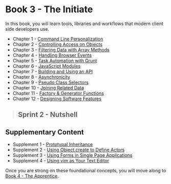# Book 3 - The Initiate

In this book, you will learn tools, libraries and workflows that modern client side developers use.

* Chapter 1 - [Command Line Personalization](./chapters/CLI_PERSONALIZATION.md)
* Chapter 2 - [Controlling Access on Objects](./chapters/JS_OBJECT_CREATE.md)
* Chapter 3 - [Filtering Data with Array Methods](./chapters/JS_ARRAY_METHODS.md)
* Chapter 4 - [Handling Browser Events](./chapters/JS_EVENTS.md)
* Chapter 5 - [Task Automation with Grunt](./chapters/AUTOMATION_GRUNT.md)
* Chapter 6 - [JavaScript Modules](./chapters/JS_MODULES.md)
* Chapter 7 - [Building and Using an API](./chapters/JSON_SERVER_API.md)
* Chapter 8 - [Asynchronicity](./chapters/JSON_SERVER_API.md)
* Chapter 9 - [Pseudo Class Selectors](./chapters/CSS_PSEUDOCLASSES.md)
* Chapter 10 - [Joining Related Data](./chapters/JS_JOINING_DATA.md)
* Chapter 11 - [Factory & Generator Functions](./chapters/JS_FACTORY_FUNCTION.md)
* Chapter 12 - [Designing Software Features](./chapters/DESIGN_FEATURES.md)

> ## Sprint 2 - Nutshell

## Supplementary Content

* Supplement 1 - [Prototypal Inheritance](./chapters/PROTOTYPAL.md)
* Supplement 2 - [Using Object.create to Define Actors](./chapters/JS_ACTORS.md)
* Supplement 3 - [Using Forms in Single Page Applications](./chapters/FORMS_SPA.md)
* Supplement 4 - [Using vim as Your Text Editor](./chapters/VIM.md)

Once you are strong on these foundational concepts, you will move along to [Book 4 - The Apprentice](../book-4-the-apprentice/README.md).
